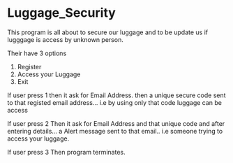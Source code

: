 # Luggage_Security
This program is all about to secure our luggage and to be update us if lugggage is access by unknown person.

Their have 3 options
1. Register
2. Access your Luggage
3. Exit

If user press 1
    then it ask for Email Address.
    then a unique secure code sent to that registed email address... i.e by using only that code luggage can be access

If user press 2
    Then it ask for Email Address and that unique code
    and after entering details... a Alert message sent to that email.. i.e someone trying to access your luggage.

If user press 3
    Then program terminates.